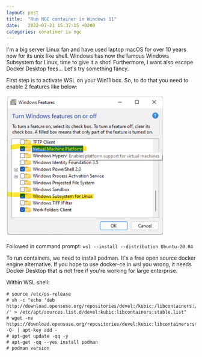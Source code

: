 ```yaml
---
layout: post
title:  "Run NGC container in Windows 11"
date:   2022-07-21 15:37:15 +0200
categories: conatiner ia ngc 
---
```

I'm a big server Linux fan and have used laptop macOS for over 10 years now for its unix like shell. Windows has now the famous Windows Subsystem for Linux, time to give it a shot! Furthermore, I want also escape Docker Desktop fees... Let's try something fancy.

First step is to activate WSL on your Win11 box. So, to do that you need to enable 2 features like below:

![win11-wsl](/gfx/activate-wsl.png)

Followed in command prompt: ``wsl --install --distribution Ubuntu-20.04``

To run containers, we need to install podman. It's a free open source docker engine alternative. If you hope to use docker-ce in wsl you wrong, it needs Docker Desktop that is not free if you're working for large enterprise.

Within WSL shell:

```
# source /etc/os-release
# sh -c "echo 'deb http://download.opensuse.org/repositories/devel:/kubic:/libcontainers:/stable/xUbuntu_${VERSION_ID}/ /' > /etc/apt/sources.list.d/devel:kubic:libcontainers:stable.list"
# wget -nv https://download.opensuse.org/repositories/devel:kubic:libcontainers:stable/xUbuntu_${VERSION_ID}/Release.key -O- | apt-key add -
# apt-get update -qq -y
# apt-get -qq --yes install podman
# podman version
```
